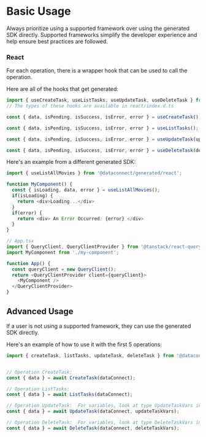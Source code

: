 # Basic Usage

Always prioritize using a supported framework over using the generated SDK
directly. Supported frameworks simplify the developer experience and help ensure
best practices are followed.




### React
For each operation, there is a wrapper hook that can be used to call the operation.

Here are all of the hooks that get generated:
```ts
import { useCreateTask, useListTasks, useUpdateTask, useDeleteTask } from '@dataconnect/generated/react';
// The types of these hooks are available in react/index.d.ts

const { data, isPending, isSuccess, isError, error } = useCreateTask();

const { data, isPending, isSuccess, isError, error } = useListTasks();

const { data, isPending, isSuccess, isError, error } = useUpdateTask(updateTaskVars);

const { data, isPending, isSuccess, isError, error } = useDeleteTask(deleteTaskVars);

```

Here's an example from a different generated SDK:

```ts
import { useListAllMovies } from '@dataconnect/generated/react';

function MyComponent() {
  const { isLoading, data, error } = useListAllMovies();
  if(isLoading) {
    return <div>Loading...</div>
  }
  if(error) {
    return <div> An Error Occurred: {error} </div>
  }
}

// App.tsx
import { QueryClient, QueryClientProvider } from '@tanstack/react-query';
import MyComponent from './my-component';

function App() {
  const queryClient = new QueryClient();
  return <QueryClientProvider client={queryClient}>
    <MyComponent />
  </QueryClientProvider>
}
```



## Advanced Usage
If a user is not using a supported framework, they can use the generated SDK directly.

Here's an example of how to use it with the first 5 operations:

```js
import { createTask, listTasks, updateTask, deleteTask } from '@dataconnect/generated';


// Operation CreateTask: 
const { data } = await CreateTask(dataConnect);

// Operation ListTasks: 
const { data } = await ListTasks(dataConnect);

// Operation UpdateTask:  For variables, look at type UpdateTaskVars in ../index.d.ts
const { data } = await UpdateTask(dataConnect, updateTaskVars);

// Operation DeleteTask:  For variables, look at type DeleteTaskVars in ../index.d.ts
const { data } = await DeleteTask(dataConnect, deleteTaskVars);


```